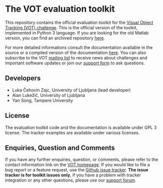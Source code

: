 
The VOT evaluation toolkit
==========================

This repository contains the official evaluation toolkit for the [Visual Object Tracking (VOT) challenge](http://votchallenge.net/). This is the official version of the toolkit, implemented in Python 3 language. If you are looking for the old Matlab version, you can find an archived repository [here](https://github.com/vicoslab/toolkit-legacy).

For more detailed informations consult the documentation available in the source or a compiled version of the documentation [here](http://www.votchallenge.net/howto/). You can also subscribe to the VOT [mailing list](https://service.ait.ac.at/mailman/listinfo/votchallenge) to receive news about challenges and important software updates or join our [support form](https://groups.google.com/forum/?hl=en#!forum/votchallenge-help) to ask questions.

Developers
----------

* Luka Čehovin Zajc, University of Ljubljana (lead developer)
* Alan Lukežič, University of Ljubljana
* Yan Song, Tampere University

License
-------

The evaluation toolkit code and the documentation is available under GPL 3 license. The tracker examples are available under various licenses.

Enquiries, Question and Comments
--------------------------------

If you have any further enquiries, question, or comments, please refer to the contact information link on the [VOT homepage](http://votchallenge.net/). If you would like to file a bug report or a feature request, use the  [Github issue tracker](https://github.com/vicoslab/toolkit/issues). **The issue tracker is for toolkit issues only**, if you have a problem with tracker integration or any other questions, please use our [support forum](https://groups.google.com/forum/?hl=en#!forum/votchallenge-help).
